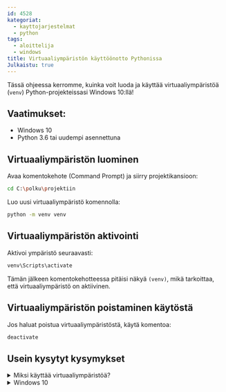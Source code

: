 ```yaml
---
id: 4528
kategoriat:
  - kayttojarjestelmat
  - python
tags:
  - aloittelija
  - windows
title: Virtuaaliympäristön käyttöönotto Pythonissa
Julkaistu: true
---
```


Tässä ohjeessa kerromme, kuinka voit luoda ja käyttää virtuaaliympäristöä (`venv`) Python-projekteissasi Windows 10:llä!

## Vaatimukset:
- Windows 10
- Python 3.6 tai uudempi asennettuna

## Virtuaaliympäristön luominen
Avaa komentokehote (Command Prompt) ja siirry projektikansioon:

```sh
cd C:\polku\projektiin
```

Luo uusi virtuaaliympäristö komennolla:

```sh
python -m venv venv
```

## Virtuaaliympäristön aktivointi
Aktivoi ympäristö seuraavasti:

```sh
venv\Scripts\activate
```

Tämän jälkeen komentokehotteessa pitäisi näkyä `(venv)`, mikä tarkoittaa, että virtuaaliympäristö on aktiivinen.

## Virtuaaliympäristön poistaminen käytöstä
Jos haluat poistua virtuaaliympäristöstä, käytä komentoa:

```sh
deactivate
```

## Usein kysytyt kysymykset
<details>
  <summary>Miksi käyttää virtuaaliympäristöä?</summary>
  Virtuaaliympäristö auttaa pitämään riippuvuudet erillään eri projekteille, jolloin ne eivät aiheuta konflikteja.
</details>

<details>
  <summary>Windows 10</summary>
  Käyttöjärjestelmä.
</details>